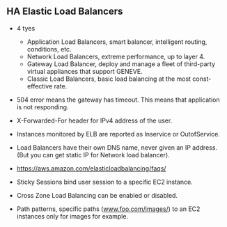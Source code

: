 ## HA Elastic Load Balancers

- 4 tyes

  - Application Load Balancers, smart balancer, intelligent routing, conditions, etc.
  - Network Load Balancers, extreme performance, up to layer 4.
  - Gateway Load Balancer, deploy and manage a fleet of third-party virtual appliances that support GENEVE.
  - Classic Load Balancers, basic load balancing at the most const-effective rate.

- 504 error means the gateway has timeout. This means that application is not responding.

- X-Forwarded-For header for IPv4 address of the user.

- Instances monitored by ELB are reported as Inservice or OutofService.

- Load Balancers have their own DNS name, never given an IP address. (But you can get static IP for Network load balancer).

- https://aws.amazon.com/elasticloadbalancing/faqs/

- Sticky Sessions bind user session to a specific EC2 instance.

- Cross Zone Load Balancing can be enabled or disabled.

- Path patterns, specific paths (www.foo.com/images/) to an EC2 instances only for images for example.
